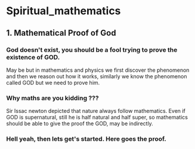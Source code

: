 # Spiritual_mathematics

## 1. Mathematical Proof of God

### God doesn't exist, you should be a fool trying to prove the existence of GOD.

May be but in mathematics and physics we first discover the phenomenon and then we reason out how it works, similarly we know the phenomenon called GOD but we need to prove him.

### Why maths are you kidding ??? 

Sir Issac newton depicted that nature always follow mathematics. Even if GOD is supernatural, still he is half natural and half super, so mathematics should be able to give the proof the GOD, may be indirectly. 

### Hell yeah, then lets get's started. Here goes the proof.


